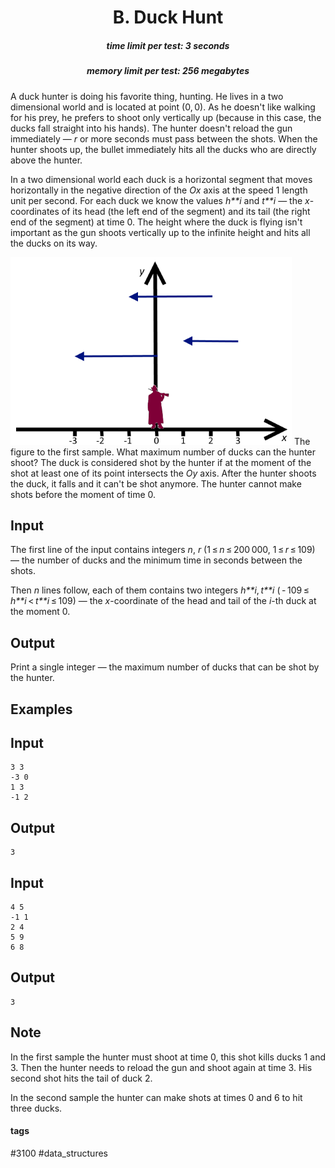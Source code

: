 <h1 style='text-align: center;'> B. Duck Hunt</h1>

<h5 style='text-align: center;'>time limit per test: 3 seconds</h5>
<h5 style='text-align: center;'>memory limit per test: 256 megabytes</h5>

A duck hunter is doing his favorite thing, hunting. He lives in a two dimensional world and is located at point (0, 0). As he doesn't like walking for his prey, he prefers to shoot only vertically up (because in this case, the ducks fall straight into his hands). The hunter doesn't reload the gun immediately — *r* or more seconds must pass between the shots. When the hunter shoots up, the bullet immediately hits all the ducks who are directly above the hunter.

In a two dimensional world each duck is a horizontal segment that moves horizontally in the negative direction of the *Ox* axis at the speed 1 length unit per second. For each duck we know the values *h**i* and *t**i* — the *x*-coordinates of its head (the left end of the segment) and its tail (the right end of the segment) at time 0. The height where the duck is flying isn't important as the gun shoots vertically up to the infinite height and hits all the ducks on its way. 

 ![](images/cec68395ece9f7fabee67a21e04448f5a312beea.png) The figure to the first sample. What maximum number of ducks can the hunter shoot? The duck is considered shot by the hunter if at the moment of the shot at least one of its point intersects the *Oy* axis. After the hunter shoots the duck, it falls and it can't be shot anymore. The hunter cannot make shots before the moment of time 0.

## Input

The first line of the input contains integers *n*, *r* (1 ≤ *n* ≤ 200 000, 1 ≤ *r* ≤ 109) — the number of ducks and the minimum time in seconds between the shots. 

Then *n* lines follow, each of them contains two integers *h**i*, *t**i* ( - 109 ≤ *h**i* < *t**i* ≤ 109) — the *x*-coordinate of the head and tail of the *i*-th duck at the moment 0.

## Output

Print a single integer — the maximum number of ducks that can be shot by the hunter.

## Examples

## Input


```
3 3  
-3 0  
1 3  
-1 2  

```
## Output


```
3  

```
## Input


```
4 5  
-1 1  
2 4  
5 9  
6 8  

```
## Output


```
3  

```
## Note

In the first sample the hunter must shoot at time 0, this shot kills ducks 1 and 3. Then the hunter needs to reload the gun and shoot again at time 3. His second shot hits the tail of duck 2.

In the second sample the hunter can make shots at times 0 and 6 to hit three ducks.



#### tags 

#3100 #data_structures 